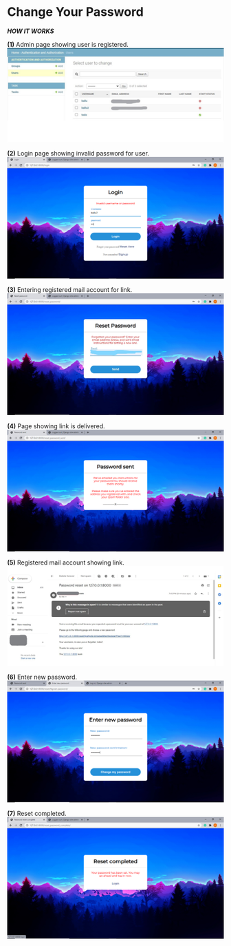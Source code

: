 # Change Your Password

***HOW IT WORKS***

**(1)** Admin page showing user is registered. ![](/static/images/1.png)

**(2)** Login page showing invalid password for user. ![](/static/images/2.png)

**(3)** Entering registered mail account for link. ![](/static/images/3.png)

**(4)** Page showing link is delivered. ![](/static/images/4.png)

**(5)** Registered mail account showing link. ![](/static/images/5.png)

**(6)** Enter new password. ![](/static/images/6.png)

**(7)** Reset completed. ![](/static/images/7.png)
